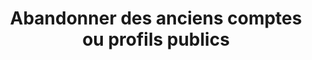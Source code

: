 ---
thematique: thematique-F3gC3Ox-MJpGbDCgSltLP
goodPractices:
- good-practice-JE5y-mKJV8AfX1_JZZ_nw
risks:
- Laisser des informations qui ont pu devenir confidentielles ou intimes en accès
  public et permettre à des personnes malveillantes de s’en servir contre soit (ingénierie
  sociale ; nom des meilleurs amis
- histoires de collèges/lycées
- amours d’enfances
- etc.)
title: Abandonner des anciens comptes ou profils publics
uuid: vulnerability-htZZEqHY03mMD1oFOlC_L
visibleInCms: true
---
